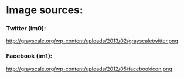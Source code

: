# Image sources:
### Twitter (im0):
http://grayscale.org/wp-content/uploads/2013/02/grayscaletwitter.png
### Facebook (im1):
http://grayscale.org/wp-content/uploads/2012/05/facebookicon.png

